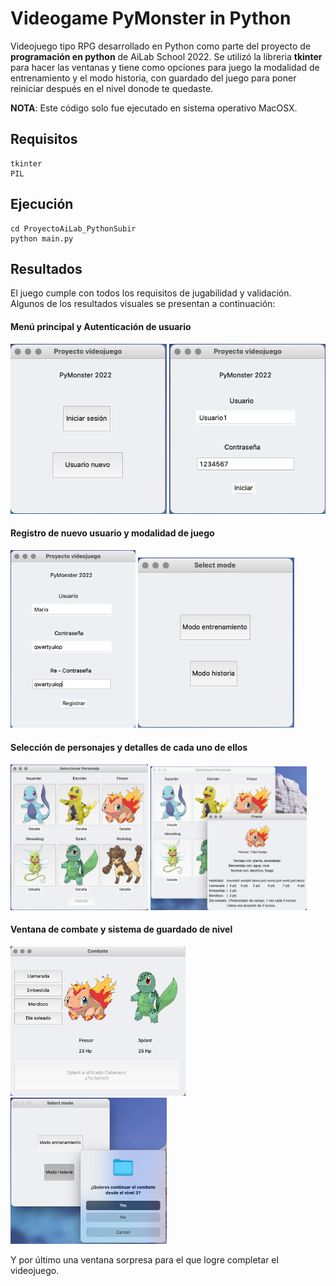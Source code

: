# Videogame PyMonster in Python  

Videojuego tipo RPG desarrollado en Python como parte del proyecto de **programación en python** de AiLab School 2022. Se utilizó la libreria **tkinter** para hacer las ventanas y tiene como opciones para juego la modalidad de entrenamiento y el modo historia, con guardado del juego para poner reiniciar después en el nivel donode te quedaste.  

**NOTA**: Este código solo fue ejecutado en sistema operativo MacOSX.

## Requisitos  
```
tkinter
PIL
```

## Ejecución  
```
cd ProyectoAiLab_PythonSubir
python main.py
```

## Resultados  
El juego cumple con todos los requisitos de jugabilidad y validación.  
Algunos de los resultados visuales se presentan a continuación:

#### Menú principal y Autenticación de usuario  
<img src="results/menu.png" width="250">     <img src="results/usuario.png" width="250">  

#### Registro de nuevo usuario y modalidad de juego  
<img src="results/registro.png" width="200">     <img src="results/modo.png" width="250">  

#### Selección de personajes y detalles de cada uno de ellos  
<img src="results/seleccion.png" width="220">     <img src="results/detalles.png" width="250">  

#### Ventana de combate y sistema de guardado de nivel  
<img src="results/combate.png" width="280">     <img src="results/continuar.png" width="250">  

Y por último una ventana sorpresa para el que logre completar el videojuego.

